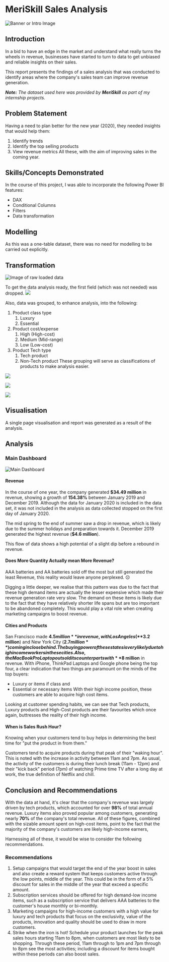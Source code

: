 # MeriSkill Sales Analysis

![Banner or Intro Image](banner_sales_analysis_meriskill.png)
## Introduction

In a bid to have an edge in the market and understand what really turns the wheels in revenue, businesses have started to turn to data to get unbiased and reliable insights on their sales.

This report presents the findings of a sales analysis that was conducted to identify areas where the company's sales team can improve revenue generation.

**_Note:_** _The dataset used here was provided by **MeriSkill** as part of my internship projects._
## Problem Statement

Having a need to plan better for the new year (2020), they needed insights that would help them:
1. Identify trends
2. Identify the top selling products
3. View revenue metrics
All these, with the aim of improving sales in the coming year.

## Skills/Concepts Demonstrated

In the course of this project, I was able to incorporate the following Power BI features:
- DAX
- Conditional Columns
- Filters
- Data transformation

## Modelling

As this was a one-table dataset, there was no need for modelling to be carried out explicitly.

## Transformation

![Image of raw loaded data](meriskill_1_1_082357.png)

To get the data analysis ready, the first field (which was not needed) was dropped.
![](meriskill_1_2_082359.png)

Also, data was grouped, to enhance analysis, into the following:
1. Product class type
	1. Luxury
	2. Essential
2. Product cost/expense
	1. High (High-cost)
	2. Medium (Mid-range)
	3. Low (Low-cost)
3. Product Tech type
	1. Tech product
	2. Non-Tech product
These grouping will serve as classifications of products to make analysis easier.

![](meriskill_1_3_1_082400.png)

![](meriskill_1_4_082401.png)

![](meriskill_1_5_082354.png)

## Visualisation

A single page visualisation and report was generated as a result of the analysis.

## Analysis

### Main Dashboard

![Main Dashboard](share_pdf_exportpage1.png)

#### Revenue
In the course of one year, the company generated **$34.49 million** in revenue, showing a growth of **154.38%** between January 2019 and December 2019. Although the data for  January 2020 is included in the data set, it was not included in the analysis as data collected stopped on the first day of January 2020.

The mid spring to the end of summer saw a drop in revenue, which is likely due to the summer holidays and preparation towards it. December 2019 generated the highest revenue (**$4.6 million**).

This flow of data shows a high potential of a slight dip before a rebound in revenue.

#### Does More Quantity Actually mean More Revenue?
AAA batteries and AA batteries sold off the most but still generated the least Revenue, this reality would leave anyone perplexed. ☹️

Digging a little deeper, we realise that this pattern was due to the fact that these high demand items are actually the lesser expensive which made their revenue generation rate very slow. The demand on these items is likely due to the fact that they have relatively shorter life spans but are too important to be abandoned completely. This would play a vital role when creating marketing campaigns to boost revenue.

#### Cities and Products
San Francisco made **$4.5 million** in revenue, with Los Angeles (**$3.2 million**) and New York City (**$2.7 million**) coming in close behind. The buying power of these states is very likely due to high income workers in these cities.
Also, the MacBook Pro Laptop outsold its counterparts with **$8 million** in revenue. With iPhone, ThinkPad Laptops and Google phone being the top four, a clear indication that two things are paramount on the minds of the top buyers:
- Luxury or items if class and
- Essential or necessary items
With their high income position, these customers are able to acquire high cost items.

Looking at customer spending habits, we can see that Tech products, Luxury products and High-Cost products are their favourites which once again, buttresses the reality of their high income.

#### When is Sales Rush Hour?
Knowing when your customers tend to buy helps in determining the best time for "put the product in from them."

Customers tend to acquire products during that peak of their "waking hour". This is noted with the increase in activity between 11am and 7pm. As usual, the activity of the customers is during their lunch break (11am - 12pm) and their "kick back" period (7pm) of watching Prime time TV after a long day at work, the true definition of Netflix and chill.

## Conclusion and Recommendations

With the data at hand, it's clear that the company's revenue was largely driven by tech products, which accounted for over **98%** of total annual revenue. Luxury items also proved popular among customers, generating nearly **70%** of the company's total revenue. All of these figures, combined with the sizable amount spent on high-cost items, point to the fact that the majority of the company's customers are likely high-income earners, 

Harnessing all of these, it would be wise to consider the following recommendations.
### Recommendations
1. Setup campaigns that would target the end of the year boost in sales and also create a reward system that keeps customers active through the low points, middle of the year. This could be in the form of a 5% discount for sales in the middle of the year that exceed a specific amount.
2. Subscription services should be offered for high demand-low income items, such as a subscription service that delivers AAA batteries to the customer's house monthly or bi-monthly.
3. Marketing campaigns for high-income customers with a high value for luxury and tech products that focus on the exclusivity, value of the products, innovation and quality should be used to draw in more customers.
4. Strike when the iron is hot! Schedule your product launches for the peak sales hours starting 11am to 8pm, when customers are most likely to be shopping. Through these period, 11am through to 1pm and 7pm through to 8pm see the most activities; including a discount for items bought within these periods can also boost sales.

